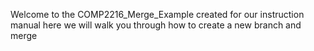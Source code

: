 Welcome to the COMP2216_Merge_Example created for our instruction manual here we will walk you through how to create a new branch and merge